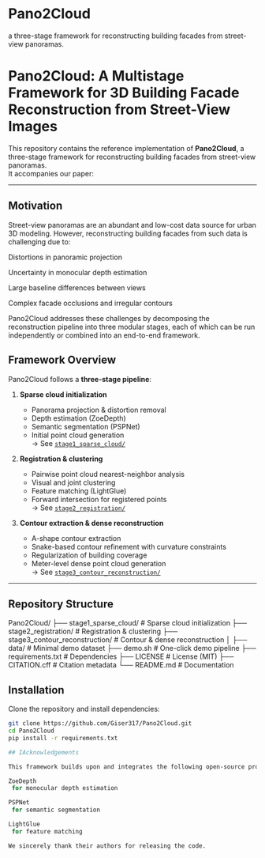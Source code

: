 # Pano2Cloud
a three-stage framework for reconstructing building facades from street-view panoramas. 
# Pano2Cloud: A Multistage Framework for 3D Building Facade Reconstruction from Street-View Images

This repository contains the reference implementation of **Pano2Cloud**, 
a three-stage framework for reconstructing building facades from street-view panoramas.  
It accompanies our paper:


---
## Motivation

Street-view panoramas are an abundant and low-cost data source for urban 3D modeling.
However, reconstructing building facades from such data is challenging due to:

Distortions in panoramic projection

Uncertainty in monocular depth estimation

Large baseline differences between views

Complex facade occlusions and irregular contours

Pano2Cloud addresses these challenges by decomposing the reconstruction pipeline into three modular stages,
each of which can be run independently or combined into an end-to-end framework.

## Framework Overview

Pano2Cloud follows a **three-stage pipeline**:

1. **Sparse cloud initialization**  
   - Panorama projection & distortion removal  
   - Depth estimation (ZoeDepth)  
   - Semantic segmentation (PSPNet)  
   - Initial point cloud generation  
   → See [`stage1_sparse_cloud/`](stage1_sparse_cloud/)

2. **Registration & clustering**  
   - Pairwise point cloud nearest-neighbor analysis  
   - Visual and joint clustering  
   - Feature matching (LightGlue)  
   - Forward intersection for registered points  
   → See [`stage2_registration/`](stage2_registration/)

3. **Contour extraction & dense reconstruction**  
   - A-shape contour extraction  
   - Snake-based contour refinement with curvature constraints  
   - Regularization of building coverage  
   - Meter-level dense point cloud generation  
   → See [`stage3_contour_reconstruction/`](stage3_contour_reconstruction/)

---

## Repository Structure
Pano2Cloud/
├── stage1_sparse_cloud/            # Sparse cloud initialization
├── stage2_registration/            # Registration & clustering
├── stage3_contour_reconstruction/  # Contour & dense reconstruction
│
├── data/                           # Minimal demo dataset
├── demo.sh                         # One-click demo pipeline
├── requirements.txt                # Dependencies
├── LICENSE                         # License (MIT)
├── CITATION.cff                    # Citation metadata
└── README.md                       # Documentation




## Installation

Clone the repository and install dependencies:

```bash
git clone https://github.com/Giser317/Pano2Cloud.git
cd Pano2Cloud
pip install -r requirements.txt

## IAcknowledgements

This framework builds upon and integrates the following open-source projects:

ZoeDepth
 for monocular depth estimation

PSPNet
 for semantic segmentation

LightGlue
 for feature matching

We sincerely thank their authors for releasing the code.
